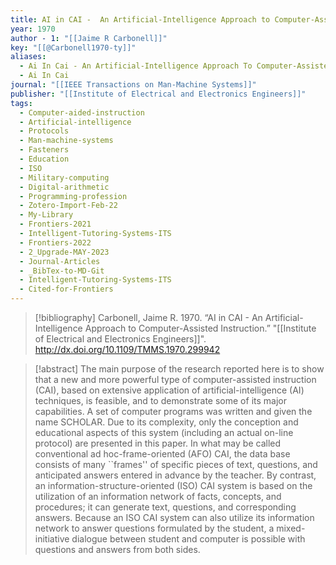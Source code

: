 ```yaml
---
title: AI in CAI -  An Artificial-Intelligence Approach to Computer-Assisted Instruction
year: 1970
author - 1: "[[Jaime R Carbonell]]"
key: "[[@Carbonell1970-ty]]"
aliases:
  - Ai In Cai - An Artificial-Intelligence Approach To Computer-Assisted Instruction
  - Ai In Cai
journal: "[[IEEE Transactions on Man-Machine Systems]]"
publisher: "[[Institute of Electrical and Electronics Engineers]]"
tags:
  - Computer-aided-instruction
  - Artificial-intelligence
  - Protocols
  - Man-machine-systems
  - Fasteners
  - Education
  - ISO
  - Military-computing
  - Digital-arithmetic
  - Programming-profession
  - Zotero-Import-Feb-22
  - My-Library
  - Frontiers-2021
  - Intelligent-Tutoring-Systems-ITS
  - Frontiers-2022
  - 2_Upgrade-MAY-2023
  - Journal-Articles
  - _BibTex-to-MD-Git
  - Intelligent-Tutoring-Systems-ITS
  - Cited-for-Frontiers
---
```


> [!bibliography]
> Carbonell, Jaime R. 1970. “AI in CAI -  An Artificial-Intelligence Approach to Computer-Assisted Instruction.” "[[Institute of Electrical and Electronics Engineers]]". http://dx.doi.org/10.1109/TMMS.1970.299942

> [!abstract]
> The main purpose of the research reported here is to show that a new and more powerful type of computer-assisted instruction (CAI), based on extensive application of artificial-intelligence (AI) techniques, is feasible, and to demonstrate some of its major capabilities. A set of computer programs was written and given the name SCHOLAR. Due to its complexity, only the conception and educational aspects of this system (including an actual on-line protocol) are presented in this paper. In what may be called conventional ad hoc-frame-oriented (AFO) CAI, the data base consists of many ``frames'' of specific pieces of text, questions, and anticipated answers entered in advance by the teacher. By contrast, an information-structure-oriented (ISO) CAI system is based on the utilization of an information network of facts, concepts, and procedures; it can generate text, questions, and corresponding answers. Because an ISO CAI system can also utilize its information network to answer questions formulated by the student, a mixed-initiative dialogue between student and computer is possible with questions and answers from both sides.